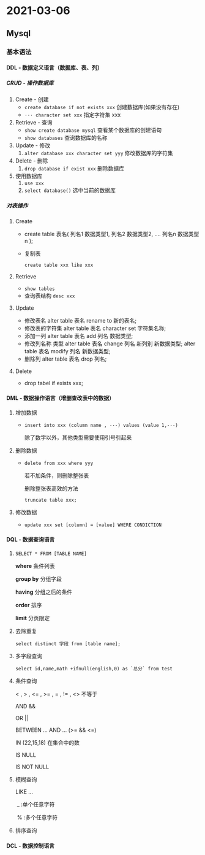 # 2021-03-06

## Mysql

### 基本语法

#### DDL - 数据定义语言（数据库、表、列）

##### CRUD - 操作数据库

1. Create - 创建
   - `create database if not exists xxx` 创建数据库(如果没有存在)
   - `··· character set xxx` 指定字符集 xxx
2. Retrieve - 查询
   - `show create database mysql` 查看某个数据库的创建语句
   - `show databases`  查询数据库的名称
3. Update - 修改
   1. `alter database xxx character set yyy` 修改数据库的字符集
4. Delete - 删除
   1. `drop database if exist xxx` 删除数据库
5. 使用数据库
   1. `use xxx`
   2. `select database()` 选中当前的数据库

##### 对表操作

1. Create

   - create table 表名(
     				列名1 数据类型1,
           				列名2 数据类型2,
           				....
           				列名n 数据类型n
     );

   - 复制表

     `create table xxx like xxx` 

2. Retrieve

   - `show tables`
   - 查询表结构 `desc xxx`

3. Update

   - 修改表名
     alter table 表名 rename to 新的表名;
   - 修改表的字符集
     alter table 表名 character set 字符集名称;
   - 添加一列
     alter table 表名 add 列名 数据类型;
   - 修改列名称 类型
     alter table 表名 change 列名 新列别 新数据类型;
     alter table 表名 modify 列名 新数据类型;
   - 删除列
     alter table 表名 drop 列名;

4. Delete

   - drop tabel if exists xxx;

#### DML - 数据操作语言（增删查改表中的数据）

1. 增加数据

   - `insert into xxx (column name , ···) values (value 1,···)`

     除了数字以外，其他类型需要使用引号引起来

2. 删除数据

   - `delete from xxx where yyy`

     若不加条件，则删除整张表

     删除整张表高效的方法

     `truncate table xxx;`

3. 修改数据

   - `update xxx set [column] = [value] WHERE CONDICTION`

#### DQL - 数据查询语言

1. `SELECT * FROM [TABLE NAME]`

   **where** 条件列表

   **group by** 分组字段

   **having** 分组之后的条件

   **order** 排序

   **limit** 分页限定

2. 去除重复

   `select distinct 字段 from [table name];`

3. 多字段查询

   ``select id,name,math +ifnull(english,0) as `总分` from test ``
   
4. 条件查询

   < , > , <= , >= , = , != , <> 不等于

   AND  &&

   OR ||

   BETWEEN ... AND ... (>= && <=) 

   IN (22,15,18)    在集合中的数

   IS NULL

   IS NOT NULL

5. 模糊查询

   LIKE ...

   ​		_  :单个任意字符

   ​		% :多个任意字符

6. 排序查询

#### DCL - 数据控制语言